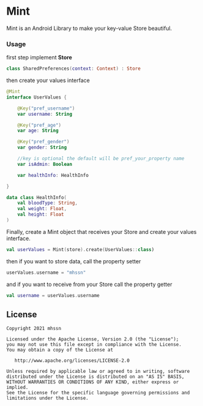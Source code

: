 # Mint

Mint is an Android Library to make your key-value Store beautiful.

### Usage

first step implement **Store**

```kotlin
class SharedPreferences(context: Context) : Store
```

then create your values interface
```kotlin
@Mint
interface UserValues {

    @Key("pref_username")
    var username: String

    @Key("pref_age")
    var age: String

    @Key("pref_gender")
    var gender: String

    //key is optional the default will be pref_your_property name
    var isAdmin: Boolean

    var healthInfo: HealthInfo

}

data class HealthInfo(
    val bloodType: String,
    val weight: Float,
    val height: Float
)
```

Finally, create a Mint object that receives your Store and create your values interface.

```kotlin
val userValues = Mint(store).create(UserValues::class)
```

then if you want to store data, call the property setter

```kotlin
userValues.username = "mhssn"
```

and if you want to receive from your Store call the property getter

```kotlin
val username = userValues.username
```

## License

```
Copyright 2021 mhssn

Licensed under the Apache License, Version 2.0 (the "License");
you may not use this file except in compliance with the License.
You may obtain a copy of the License at

   http://www.apache.org/licenses/LICENSE-2.0

Unless required by applicable law or agreed to in writing, software
distributed under the License is distributed on an "AS IS" BASIS,
WITHOUT WARRANTIES OR CONDITIONS OF ANY KIND, either express or implied.
See the License for the specific language governing permissions and
limitations under the License.
```




